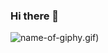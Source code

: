 ### Hi there 👋


![name-of-giphy](https://tenor.com/pt-BR/view/long-live-the-king-monster-godzilla-powerful-blue-fire-gif-13995547).gif)
